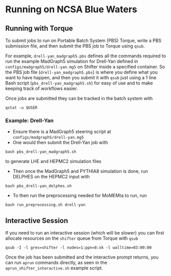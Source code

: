 # Running on NCSA Blue Waters

## Running with Torque

To submit jobs to run on Portable Batch System (PBS) Torque, write a PBS submission file, and then submit the PBS job to Torque using `qsub`.

For example, `drell-yan_madgraph5.pbs` defines all the commands required to run the example MadGraph5 simulation for Drell-Yan defined in `configs/madgraph5/drell-yan.mg5` on Shifter inside a specified container.
So the PBS job file (`drell-yan_madgraph5.pbs`) is where you define what you want to have happen, and then you submit it with `qsub` just using a 1 line Bash script (`pbs_drell-yan_madgraph5.sh`) for easy of use and to make keeping track of workflows easier.

Once jobs are submitted they can be tracked in the batch system with

```console
qstat -u $USER
```

### Example: Drell-Yan

* Ensure there is a MadGraph5 steering script at `configs/madgraph5/drell-yan.mg5`
* One would then submit the Drell-Yan job with

```console
bash pbs_drell-yan_madgraph5.sh
```

to generate LHE and HEPMC2 simulation files

* Then once the MadGraph5 and PYTHIA8 simulation is done, run DELPHES on the HEPMC2 input with

```console
bash pbs_drell-yan_delphes.sh
```

* To then run the preprocessing needed for MoMEMta to run, run

```console
bash run_preprocessing.sh drell-yan
```

## Interactive Session

If you need to run an interactive session (which will be slower) you can first allocate resources on the `shifter` queue from Torque with `qsub`

```console
qsub -I -l gres=shifter -l nodes=1:ppn=8:xk -l walltime=03:00:00
```

Once the job has been submitted and the interactive prompt returns, you can run `aprun` commands directly, as seen in the `aprun_shifter_interactive.sh` example script.
